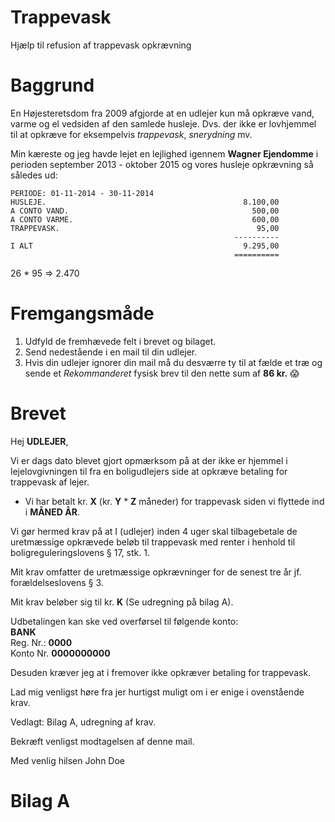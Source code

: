 # Trappevask
Hjælp til refusion af trappevask opkrævning

# Baggrund
En Højesteretsdom fra 2009 afgjorde at en udlejer kun må opkræve vand, varme og el vedsiden af den samlede husleje. Dvs. der ikke er lovhjemmel til at opkræve for eksempelvis *trappevask*, *snerydning* mv.

Min kæreste og jeg havde lejet en lejlighed igennem **Wagner Ejendomme** i perioden september 2013 - oktober 2015 og vores husleje opkrævning så således ud:  
``` text
PERIODE: 01-11-2014 - 30-11-2014                            
HUSLEJE.                                            8.100,00
A CONTO VAND.                                         500,00
A CONTO VARME.                                        600,00
TRAPPEVASK.                                            95,00
                                                  ----------
I ALT                                               9.295,00
                                                  ==========
```

26 * 95 => 2.470


# Fremgangsmåde
1. Udfyld de fremhævede felt i brevet og bilaget.
2. Send nedestående i en mail til din udlejer.
3. Hvis din udlejer ignorer din mail må du desværre ty til at fælde et træ og sende et *Rekommanderet* fysisk brev til den nette sum af **86 kr.** :scream:

# Brevet
Hej **UDLEJER**,  

Vi er dags dato blevet gjort opmærksom på at der ikke er hjemmel i lejelovgivningen til fra en boligudlejers side at opkræve betaling for trappevask af lejer.  

-	Vi har betalt kr. **X** (kr. **Y** * **Z** måneder) for trappevask siden vi flyttede ind i **MÅNED ÅR**.  

Vi gør hermed krav på at I (udlejer) inden 4 uger skal tilbagebetale de uretmæssige opkrævede beløb til trappevask med renter i henhold til boligreguleringslovens § 17, stk. 1.  

Mit krav omfatter de uretmæssige opkrævninger for de senest tre år jf. forældelseslovens § 3.  

Mit krav beløber sig til kr. **K** (Se udregning på bilag A).  

Udbetalingen kan ske ved overførsel til følgende konto:  
**BANK**  
Reg. Nr.: **0000**  
Konto Nr. **0000000000**  

Desuden kræver jeg at i fremover ikke opkræver betaling for trappevask.  

Lad mig venligst høre fra jer hurtigst muligt om i er enige i ovenstående krav.

Vedlagt: Bilag A, udregning af krav.

Bekræft venligst modtagelsen af denne mail.

Med venlig hilsen
John Doe

# Bilag A
